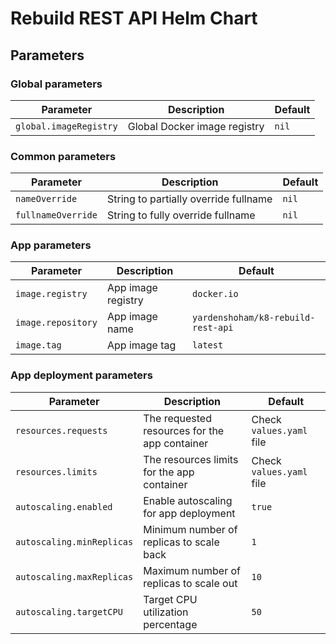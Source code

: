 # Rebuild REST API Helm Chart

## Parameters

### Global parameters

| Parameter              | Description                  | Default |
| ---------------------- | ---------------------------- | ------- |
| `global.imageRegistry` | Global Docker image registry | `nil`   |

### Common parameters

| Parameter          | Description                           | Default |
| ------------------ | ------------------------------------- | ------- |
| `nameOverride`     | String to partially override fullname | `nil`   |
| `fullnameOverride` | String to fully override fullname     | `nil`   |

### App parameters

| Parameter          | Description        | Default                            |
| ------------------ | ------------------ | ---------------------------------- |
| `image.registry`   | App image registry | `docker.io`                        |
| `image.repository` | App image name     | `yardenshoham/k8-rebuild-rest-api` |
| `image.tag`        | App image tag      | `latest`                           |

### App deployment parameters

| Parameter                 | Description                                   | Default                  |
| ------------------------- | --------------------------------------------- | ------------------------ |
| `resources.requests`      | The requested resources for the app container | Check `values.yaml` file |
| `resources.limits`        | The resources limits for the app container    | Check `values.yaml` file |
| `autoscaling.enabled`     | Enable autoscaling for app deployment         | `true`                   |
| `autoscaling.minReplicas` | Minimum number of replicas to scale back      | `1`                      |
| `autoscaling.maxReplicas` | Maximum number of replicas to scale out       | `10`                     |
| `autoscaling.targetCPU`   | Target CPU utilization percentage             | `50`                     |
